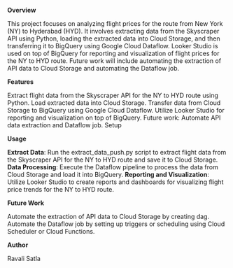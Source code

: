 **Overview**

This project focuses on analyzing flight prices for the route from New York (NY) to Hyderabad (HYD). It involves extracting data from the Skyscraper API using Python, loading the extracted data into Cloud Storage, and then transferring it to BigQuery using Google Cloud Dataflow. Looker Studio is used on top of BigQuery for reporting and visualization of flight prices for the NY to HYD route. Future work will include automating the extraction of API data to Cloud Storage and automating the Dataflow job.

**Features**

Extract flight data from the Skyscraper API for the NY to HYD route using Python.
Load extracted data into Cloud Storage.
Transfer data from Cloud Storage to BigQuery using Google Cloud Dataflow.
Utilize Looker Studio for reporting and visualization on top of BigQuery.
Future work: Automate API data extraction and Dataflow job.
Setup

**Usage**

**Extract Data**: Run the extract_data_push.py script to extract flight data from the Skyscraper API for the NY to HYD route and save it to Cloud Storage.
**Data Processing**: Execute the Dataflow pipeline  to process the data from Cloud Storage and load it into BigQuery.
**Reporting and Visualization**: Utilize Looker Studio to create reports and dashboards for visualizing flight price trends for the NY to HYD route.

**Future Work**

Automate the extraction of API data to Cloud Storage by creating dag.
Automate the Dataflow job by setting up triggers or scheduling using Cloud Scheduler or Cloud Functions.

**Author**

Ravali Satla



